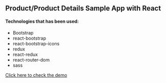 ## Product/Product Details Sample App with React

#### Technologies that has been used:

- Bootstrap
- react-bootstrap
- react-bootstrap-icons
- redux
- react-redux
- react-router-dom
- sass

[Click here to check the demo](https://nervous-mccarthy-922fe6.netlify.app/)
